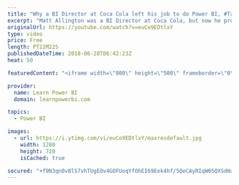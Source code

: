 ```yaml
---
title: "Why a BI Director at Coca Cola left his job to do Power BI, #TalkPowerBI with Matt Allington"
excerpt: "Matt Allington was a BI Director at Coca Cola, but now he provides Power BI Training and Consulting via his company Excelerator BI 👉Connect with Matt: https://exceleratorbi.com.au 👉 Join the LearnPowerBI Family: https://web.learnpowerbi.com/waitlist-invite/  Matt is a Microsoft MVP, acclaimed author"
originalUrl: https://youtube.com/watch?v=euCo9EDtlxY
type: video
price: Free
length: PT22M22S
publishedDateTime: 2018-06-28T06:42:23Z
heat: 50

featuredContent: "<iframe width=\"800\" height=\"500\" frameborder=\"0\" src=\"https://www.youtube.com/embed/euCo9EDtlxY\" allow=\"accelerometer; autoplay; encrypted-media; gyroscope; picture-in-picture\" allowfullscreen></iframe>"

provider:
  name: Learn Power BI
  domain: learnpowerbi.com

topics:
  - Power BI

images:
  - url: https://i.ytimg.com/vi/euCo9EDtlxY/maxresdefault.jpg
    width: 1280
    height: 720
    isCached: true

secured: "+f9N3qn0v8lS7vhTUgEOv4GOFUoqYfOhEI69Eek4hf/5QeCAyRIqW05QXSdHaGLLp5ebeI5Tn0zuw1ekPC6uuu/cUIj0jSE1GujvQsrsXPrEQKefGSGkSog+2NY8ITzogQpcdLzVd7YtKerQyRe64hz57c1yrF3LmW8aqGxrx+rF703G5+WtbJiTKlLmikuvr2RAxcyJTdguaCy6O/iO5ObjF68yTLrV5CmtJ+IEBdJ8itM9RZyy8g2nCQgot6qaFmEKOZF8ALiBaaz6wdBs7p5pSUvWcHUz+LSsjkQ8FJnwQG/QaWVAdEhhcZBUO8uSfXCp+SqjzKAA+NNIj7zlBGzmOXFh3zhikL93SsSgiqMhtPNNrFhCaRSgIqZBk3wUW7fDTyUWqCoC5KGL1ufnjj2gbwWpM8OESrCkO9J1mP0=;0rT9MxdsDA1kRNZNT9QqNg=="
---
```


